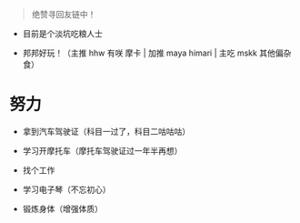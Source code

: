 > 绝赞寻回友链中！

- 目前是个淡坑吃粮人士

- 邦邦好玩！（主推 hhw 有咲 摩卡 | 加推 maya himari | 主吃 mskk 其他偏杂食）

# 努力

- 拿到汽车驾驶证（科目一过了，科目二咕咕咕）

- 学习开摩托车（摩托车驾驶证过一年半再想）

- 找个工作

- 学习电子琴（不忘初心）

- 锻炼身体（增强体质）
